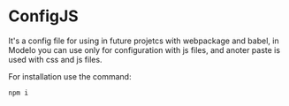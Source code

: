 # ConfigJS
It's a config file for using in future projetcs with webpackage and babel, in Modelo you can use only for configuration with js files, and anoter paste is
used with css and js files.

For installation use the command:

<code>npm i </code>

